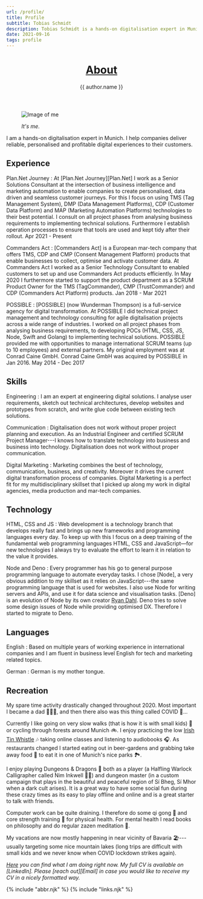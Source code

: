 ```yaml
---
url: /profile/
title: Profile
subtitle: Tobias Schmidt
description: Tobias Schmidt is a hands-on digitalisation expert in Munich. He helps companies deliver reliable, personalised and profitable digital experiences to their customers.
date: 2021-09-16
tags: profile
---
```


<header>

# [About](/)

{{ author.name }}

</header>

<figure>

![Image of me](/assets/img/tobias-schmidt.jpeg)

<figcaption>

_It's me._

</figcaption>

</figure>

I am a hands-on digitalisation expert in Munich. I help companies deliver reliable, personalised and profitable digital experiences to their customers.

<section>

## Experience

Plan.Net Journey
: At [Plan.Net Journey][Plan.Net] I work as a Senior Solutions Consultant at the intersection of business intelligence and marketing automation to enable companies to create personalised, data driven and seamless customer journeys. For this I focus on using TMS (Tag Management System), DMP (Data Management Platforms), CDP (Customer Data Platform) and MAP (Marketing Automation Platforms) technologies to their best potential. I consult on all project phases from analysing business requirements to implementing technical solutions. Furthermore I establish operation processes to ensure that tools are used and kept tidy after their rollout. Apr 2021 - Present

Commanders Act
: [Commanders Act] is a European mar-tech company that offers TMS, CDP and CMP (Consent Management Platform) products that enable businesses to collect, optimise and activate customer data. At Commanders Act I worked as a Senior Technology Consultant to enabled customers to set up and use Commanders Act products efficiently. In May 2020 I furthermore started to support the product department as a SCRUM Product Owner for the TMS (TagCommander), CMP (TrustCommander) and CDP (Commanders Act Platform) products. Jan 2018 - Mar 2021

POSSIBLE
: [POSSIBLE] (now Wunderman Thompson) is a full-service agency for digital transformation. At POSSIBLE I did technical project management and technology consulting for agile digitalisation projects across a wide range of industries. I worked on all project phases from analysing business requirements, to developing POCs (HTML, CSS, JS, Node, Swift and Golang) to implementing technical solutions. POSSIBLE provided me with opportunities to manage international SCRUM teams (up to 10 employees) and external partners. My original employment was at Conrad Caine GmbH. Conrad Caine GmbH was acquired by POSSIBLE in Jan 2016. May 2014 - Dec 2017

</section><section>

## Skills

Engineering
: I am an expert at engineering digital solutions. I analyse user requirements, sketch out technical architectures, develop websites and prototypes from scratch, and write glue code between existing tech solutions.

Communication
: Digitalisation does not work without proper project planning and execution. As an Industrial Engineer and certified SCRUM Project Manager---I knows how to translate technology into business and business into technology. Digitalisation does not work without proper communication.

Digital Marketing
: Marketing combines the best of technology, communication, business, and creativity. Moreover it drives the current digital transformation process of companies. Digital Marketing is a perfect fit for my multidisciplinary skillset that I picked up along my work in digital agencies, media production and mar-tech companies.

</section><section>

## Technology

HTML, CSS and JS
: Web development is a technology branch that develops really fast and brings up new frameworks and programming languages every day. To keep up with this I focus on a deep training of the fundamental web programming languages HTML, CSS and JavaScript—for new technologies I always try to evaluate the effort to learn it in relation to the value it provides.

Node and Deno
: Every programmer has his go to general purpose programming language to automate everyday tasks. I chose [Node], a very obvious addition to my skillset as it relies on JavaScript---the same programming language that is used for websites. I also use Node for writing servers and APIs, and use it for data science and visualisation tasks. [Deno] is an evolution of Node by its own creator [Ryan Dahl](https://en.wikipedia.org/wiki/Ryan_Dahl). Deno tries to solve some design issues of Node while providing optimised DX. Therefore I started to migrate to Deno.

</section><section>

## Languages

English
: Based on multiple years of working experience in international companies and I am fluent in business level English for tech and marketing related topics.

German
: German is my mother tongue.

</section><section>

## Recreation

My spare time activity drastically changed throughout 2020. Most important I became a dad 👨‍👩‍👧, and then there also was this thing called COVID 🦠...

Currently I like going on very slow walks (that is how it is with small kids) 🌲 or cycling through forests around Munich 🚲. I enjoy practicing the low [Irish Tin Whistle](/tunes/) 🎶 taking online classes and listening to audiobooks 🎧. As restaurants changed I started eating out in beer-gardens and grabbing take away food 🥙 to eat it in one of Munich's nice parks 🏞.

I enjoy playing Dungeons & Dragons 🐉 both as a player (a Halfling Warlock Calligrapher called Nim Inkwell 🧙🏻) and dungeon master (in a custom campaign that plays in the beautiful and peaceful region of Sí Bheg, Sí Mhor when a dark cult arises). It is a great way to have some social fun during these crazy times as its easy to play offline and online and is a great starter to talk with friends.

Computer work can be quite draining. I therefore do some qi gong 🥋 and core strength training 💪 for physical health. For mental health I read books on philosophy and do regular zazen meditation 🧘.

My vacations are now mostly happening in near vicinity of Bavaria 🏖---usually targeting some nice mountain lakes (long trips are difficult with small kids and we never know when COVID lockdown strikes again).

</section>

<footer>

_[Here](/now/) you can find what I am doing right now. My full CV is available on [LinkedIn]. Please [reach out][Email] in case you would like to receive my CV in a nicely formatted way._

</footer>

{% include "abbr.njk" %}
{% include "links.njk" %}
